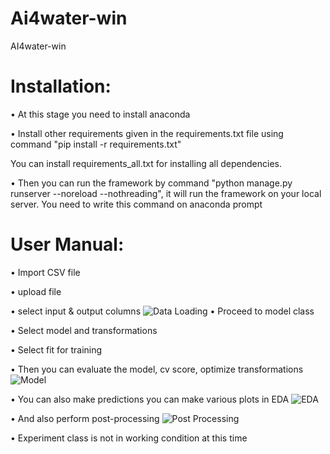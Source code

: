 # Ai4water-win
AI4water-win
# Installation:
•	At this stage you need to install anaconda

•	Install other requirements given in the requirements.txt file using command "pip install -r requirements.txt"

You can install requirements_all.txt for installing all dependencies.

•	Then you can run the framework by command "python manage.py runserver --noreload --nothreading", it will run the framework on your local server. You need to write this command on anaconda prompt
# User Manual: 
•	Import CSV file

•	upload file 

•	select input & output columns 
![Data Loading](https://github.com/FazilaRubab/Ai4water_win/assets/51526391/042ddc77-3c5f-45d5-b53e-f84ce2a9fe92)
•	Proceed to model class

•	Select model and transformations

•	Select fit for training 

•	Then you can evaluate the model, cv score, optimize transformations
![Model](https://github.com/FazilaRubab/Ai4water_win/assets/51526391/c4e7fa3e-4a4a-4cf7-9314-29ef50d8613c)

•	You can also make predictions you can make various plots in EDA 
![EDA](https://github.com/FazilaRubab/Ai4water_win/assets/51526391/237c8dd4-5800-49c8-8735-5df38a67b6cc)

•	And also perform post-processing
![Post Processing](https://github.com/FazilaRubab/Ai4water_win/assets/51526391/03258eea-8a21-49d5-acbd-628843ab6d96)

•	Experiment class is not in working condition at this time

